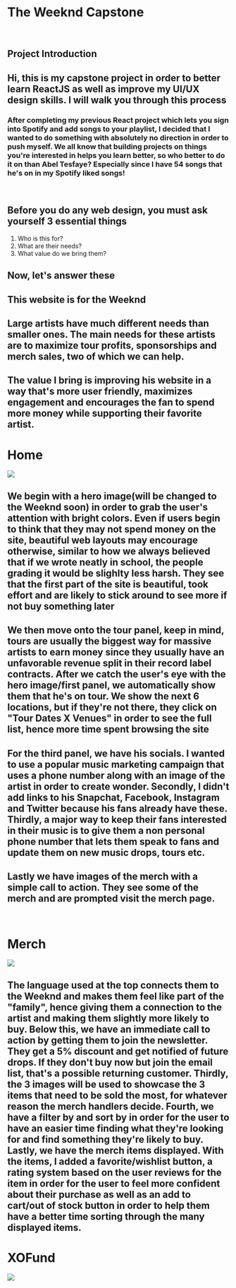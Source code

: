 <h1><strong>The Weeknd Capstone</strong></h1>

<br>
<h2><strong>Project Introduction</strong></h2>
<h2>Hi, this is my capstone project in order to better learn ReactJS as well as improve my UI/UX design skills. I will walk you through this process</h2>
<h3>After completing my previous React project which lets you sign into Spotify and add songs to your playlist, I decided that I wanted to do something with absolutely no direction in order to push myself. We all know that building projects on things you're interested in helps you learn better, so who better to do it on than Abel Tesfaye? Especially since I have 54 songs that he's on in my Spotify liked songs!</h3>
<br>
<h2>Before you do any web design, you must ask yourself 3 essential things</h2>
<ol>
  <li>Who is this for?</li>
  <li>What are their needs?</li>
  <li>What value do we bring them?</li>
</ol>

<h2>Now, let's answer these</h2>
<h2>This website is for the Weeknd</h2>
<h2>Large artists have much different needs than smaller ones. The main needs for these artists are to maximize tour profits, sponsorships and merch sales, two of which we can help.</h2>
<h2>The value I bring is improving his website in a way that's more user friendly, maximizes engagement and encourages the fan to spend more money while supporting their favorite artist.</h2>

<h1><strong>Home</strong></h1>
<img src="https://github.com/notpaulgaddy/TheWeekndRedoneSite/blob/main/homePageWeeknd.png?raw=true"/>
<h2>We begin with a hero image(will be changed to the Weeknd soon) in order to grab the user's attention with bright colors. Even if users begin to think that they may not spend money on the site, beautiful web layouts may encourage otherwise, similar to how we always believed that if we wrote neatly in school, the people grading it would be slighlty less harsh. They see that the first part of the site is beautiful, took effort and are likely to stick around to see more if not buy something later</h2>
<h2>We then move onto the tour panel, keep in mind, tours are usually the biggest way for massive artists to earn money since they usually have an unfavorable revenue split in their record label contracts. After we catch the user's eye with the hero image/first panel, we automatically show them that he's on tour. We show the next 6 locations, but if they're not there, they click on "Tour Dates X Venues" in order to see the full list, hence more time spent browsing the site</h2>
<h2>For the third panel, we have his socials. I wanted to use a popular music marketing campaign that uses a phone number along with an image of the artist in order to create wonder. Secondly, I didn't add links to his Snapchat, Facebook, Instagram and Twitter because his fans already have these. Thirdly, a major way to keep their fans interested in their music is to give them a non personal phone number that lets them speak to fans and update them on new music drops, tours etc.</h2>
<h2>Lastly we have images of the merch with a simple call to action. They see some of the merch and are prompted visit the merch page.</h2>

<br>
<h1><strong>Merch</strong></h1>
<img src="https://github.com/notpaulgaddy/TheWeekndRedoneSite/blob/main/merchWeeknd.png?raw=true"/>
<h2>The language used at the top connects them to the Weeknd and makes them feel like part of the "family", hence giving them a connection to the artist and making them slightly more likely to buy. Below this, we have an immediate call to action by getting them to join the newsletter. They get a 5% discount and get notified of future drops. If they don't buy now but join the email list, that's a possible returning customer. Thirdly, the 3 images will be used to showcase the 3 items that need to be sold the most, for whatever reason the merch handlers decide. Fourth, we have a filter by and sort by in order for the user to have an easier time finding what they're looking for and find something they're likely to buy. Lastly, we have the merch items displayed. With the items, I added a favorite/wishlist button, a rating system based on the user reviews for the item in order for the user to feel more confident about their purchase as well as an add to cart/out of stock button in order to help them have a better time sorting through the many displayed items.
<h1><strong>XOFund</strong></h1>
<img src="https://github.com/notpaulgaddy/TheWeekndRedoneSite/blob/main/xoFundWeeknd.png?raw=true"/>

